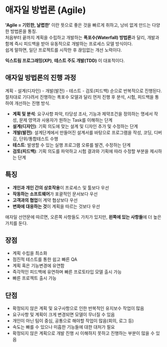 # 애자일 방법론 (Agile)

**'Agile = 기민한, 날렵한'** 이란 뜻으로 좋은 것을 빠르게 취하고, 낭비 없게 만드는 다양한 방법론을 통칭.  
처음부터 끝까지 계획을 수립하고 개발하는 **폭포수(Waterfall) 방법론**과 달리, 개발과 함께 즉시 피드백을 받아 유동적으로 개발하는 프로세스 모델 방식이다.  
쉽게 말하면, 일단 프로젝트를 시작한 후 끊임없는 개선 노력이다.

**익스트림 프로그래밍(XP)**, **테스트 주도 개발(TDD)** 이 대표적이다.

## 애자일 방법론의 진행 과정
계획 - 설계(디자인) - 개발(발전) - 테스트 - 검토(피드백) 순으로 반복적으로 진행된다.  
절차대로 기다려서 진행하는 폭포수 모델과 달리 먼저 진행 후 분석, 시험, 피드백을 통하여 개선하는 진행 방식.

- **계획 및 분석**: 요구사항 파악, 타당성 조사, 기능과 제약조건을 정의하는 명세서 작성, 문제 영역과 사용자가 원하는 Task를 이해하는 단계
- **설계(디자인)**: 기획 의도에 맞는 설계 및 디자인 추가 및 수정하는 단계
- **개발(발전)**: 설계단계에서 만들어진 설계서를 바탕으로 프로그램을 작성, 코딩, 디버깅, 단위/통합테스트 수행
- **테스트**: 발생할 수 있는 실행 프로그램 오류를 발견, 수정하는 단계
- **검토(피드백)**: 기획 의도를 파악하고 시험 결과와 기획에 따라 수정할 부분을 제시하는 단계

## 특징
- **개인과 개인 간의 상호작용**이 프로세스 및 툴보다 우선
- **작동하는 소프트웨어**가 포괄적인 문서보다 우선
- **고객과의 협업**이 계약 협상보다 우선
- **변화에 대응하는 것**이 계획을 따르는 것보다 우선

애자일 선언문에 따르면, 오른쪽 사항들도 가치가 있지만, **왼쪽에 있는 사항들**에 더 높은 가치를 둔다.

## 장점
- 계획 수립을 최소화
- 점진적 테스트를 통한 쉽고 빠른 QA
- 계획 혹은 기능변경에 유연함
- 즉각적인 피드백에 유연하며 빠른 프로토타입 모델 출시 가능
- 빠른 프로젝트 출시 가능

## 단점
- 확정되지 않은 계획 및 요구사항으로 인한 반복적인 유지보수 작업이 많음
- 요구사항 및 계획이 크게 변경되면 모델이 무너질 수 있음
- 개인이 아닌 팀이 중심, 공통으로 해야할 작업이 많음(회의, 로그 등)
- 속도는 빠를 수 있으나 미흡한 기능들에 대한 대처가 필요
- 확정되지 않은 계획으로 개발 진행 시 이해하지 못하고 진행하는 부분이 많을 수 있음
